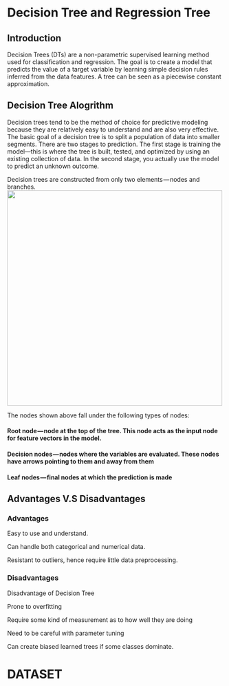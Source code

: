 # Decision Tree and Regression Tree

## Introduction

Decision Trees (DTs) are a non-parametric supervised learning method used for classification and regression. The goal is to create a model that predicts the value of a target variable by learning simple decision rules inferred from the data features. A tree can be seen as a piecewise constant approximation.

## Decision Tree Alogrithm

Decision trees tend to be the method of choice for predictive modeling because they are relatively easy to understand and are also very effective. The basic goal of a decision tree is to split a population of data into smaller segments. There are two stages to prediction. The first stage is training the model—this is where the tree is built, tested, and optimized by using an existing collection of data. In the second stage, you actually use the model to predict an unknown outcome.

Decision trees are constructed from only two elements — nodes and branches.
<img src='https://user-images.githubusercontent.com/98184249/163085650-bc1cba73-095d-403c-9099-3ffde717a68f.jpeg' width='500px'>

The nodes shown above fall under the following types of nodes:

#### Root node — node at the top of the tree. This node acts as the input node for feature vectors in the model.
#### Decision nodes — nodes where the variables are evaluated. These nodes have arrows pointing to them and away from them
#### Leaf nodes — final nodes at which the prediction is made

## Advantages V.S Disadvantages

### Advantages
Easy to use and understand.

Can handle both categorical and numerical data.

Resistant to outliers, hence require little data preprocessing.

### Disadvantages

Disadvantage of Decision Tree

Prone to overfitting

Require some kind of measurement as to how well they are doing

Need to be careful with parameter tuning

Can create biased learned trees if some classes dominate.

# DATASET
